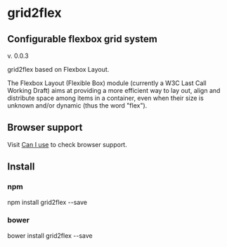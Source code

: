 # grid2flex
## Configurable flexbox grid system
v. 0.0.3

grid2flex based on Flexbox Layout.

The Flexbox Layout (Flexible Box) module (currently a W3C Last Call Working Draft) aims at providing a more efficient way to lay out, align and distribute space among items in a container, even when their size is unknown and/or dynamic (thus the word "flex").


## Browser support
Visit <a href="http://caniuse.com/#feat=flexbox">Can I use</a> to check browser support.

## Install

### npm
npm install grid2flex --save

### bower
bower install grid2flex --save